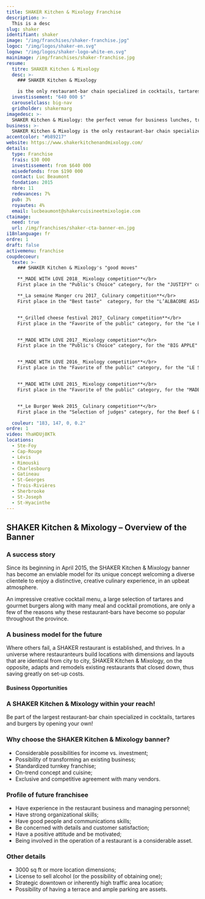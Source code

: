 ```yaml
---
title: SHAKER Kitchen & Mixology Franchise
description: >-
  This is a desc
slug: shaker
identifiant: shaker
image: "/img/franchises/shaker-franchise.jpg"
logoc: "/img/logos/shaker-en.svg"
logow: "/img/logos/shaker-logo-white-en.svg"
mainimage: /img/franchises/shaker-franchise.jpg
resume:
  titre: SHAKER Kitchen & Mixology
  desc: >-
    ### SHAKER Kitchen & Mixology 

    is the only restaurant-bar chain specialized in cocktails, tartares and gourmet burgers. Its chic industrial _décor_ welcomes customers of all ages, from lunch to late nights, to "Live the SHAKER experience", and enjoy great weekly promotions. 
  investissement: "640 000 $"
  carouselclass: big-nav
  gridholder: shakermarg
imagedesc: >-
  SHAKER Kitchen & Mixology: the perfect venue for business lunches, trendy dinners or a night out.  
business: >-
  SHAKER Kitchen & Mixology is the only restaurant-bar chain specialized in cocktails, tartares and gourmet burgers. Its chic industrial _décor_ welcomes customers of all ages, from lunch to late nights, to "Live the SHAKER experience", and enjoy great weekly promotions.
accentcolor: "#b89217"
website: https://www.shakerkitchenandmixology.com/
details:
  type: Franchise
  frais: $30 000
  investissement: from $640 000 
  misedefonds: from $190 000
  contact: Luc Beaumont
  fondation: 2015
  nbre: 11
  redevances: 7%
  pub: 3%
  royautes: 4%
  email: lucbeaumont@shakercuisineetmixologie.com
ctaimage: 
  need: true
  url: /img/franchises/shaker-cta-banner-en.jpg
i18nlanguage: fr
ordre: 1
draft: false
activemenu: franchise
coupdecoeur: 
  texte: >-
    ### SHAKER Kitchen & Mixology's "good moves"

    **_MADE WITH LOVE 2018_ Mixology competition**</br>
    First place in the "Public's Choice" category, for the "JUSTIFY" cocktail

    **_La semaine Manger cru 2017_ Culinary competition**</br>
    First place in the "Best taste"  category, for the "L’ALBACORE ASIATIQUE" tartare


    **_Grilled cheese festival 2017_ Culinary competition**</br>
    First place in the "Favorite of the public" category, for the "Le P'TIT BAVEUX" grilled cheese


    **_MADE WITH LOVE 2017_ Mixology competition**</br>
    First place in the "Public's Choice" category, for the "BIG APPLE" cocktail


    **_MADE WITH LOVE 2016_ Mixology competition**</br>
    First place in the "Favorite of the public" category, for the "LE SHAMAN" cocktail


    **_MADE WITH LOVE 2015_ Mixology competition**</br>
    First place in the "Favorite of the public" category, for the "MADE WITH LOVE" cocktail


    **_Le Burger Week 2015_ Culinary competition**</br>
    First place in the "Selection of judges" category, for the Beef & Duck burger

  couleur: "183, 147, 0, 0.2"
ordre: 1
video: YhaHDUj8KTk
locations:
  - Ste-Foy
  - Cap-Rouge
  - Lévis
  - Rimouski
  - Charlesbourg
  - Gatineau
  - St-Georges
  - Trois-Rivières
  - Sherbrooke
  - St-Joseph
  - St-Hyacinthe
---
```

## SHAKER Kitchen & Mixology – Overview of the Banner 

### A success story 

Since its beginning in April 2015, the SHAKER Kitchen & Mixology banner has become an enviable model for its unique concept welcoming a diverse clientele to enjoy a distinctive, creative culinary experience, in an upbeat atmosphere.

An impressive creative cocktail menu, a large selection of tartares and gourmet burgers along with many meal and cocktail promotions, are only a few of the reasons why these restaurant-bars have become so popular throughout the province.

### A business model for the future

Where others fail, a SHAKER restaurant is established, and thrives. In a universe where restauranteurs build locations with dimensions and layouts that are identical from city to city, SHAKER Kitchen & Mixology, on the opposite, adapts and remodels existing restaurants that closed down, thus saving greatly on set-up costs.

#### Business Opportunities

### A SHAKER Kitchen & Mixology within your reach!

Be part of the largest restaurant-bar chain specialized in cocktails, tartares and burgers by opening your own!

### Why choose the SHAKER Kitchen & Mixology banner?

- Considerable possibilities for income vs. investment;
- Possibility of transforming an existing business;
- Standardized turnkey franchise; 
- On-trend concept and cuisine;
- Exclusive and competitive agreement with many vendors.

### Profile of future franchisee 

- Have experience in the restaurant business and managing personnel; 
- Have strong organizational skills;
- Have good people and communications skills;
- Be concerned with details and customer satisfaction;
- Have a positive attitude and be motivated;
- Being involved in the operation of a restaurant is a considerable asset. 

### Other details

- 3000 sq ft or more location dimensions;
- License to sell alcohol (or the possibility of obtaining one);
- Strategic downtown or inherently high traffic area location;
- Possibility of having a terrace and ample parking are assets.
